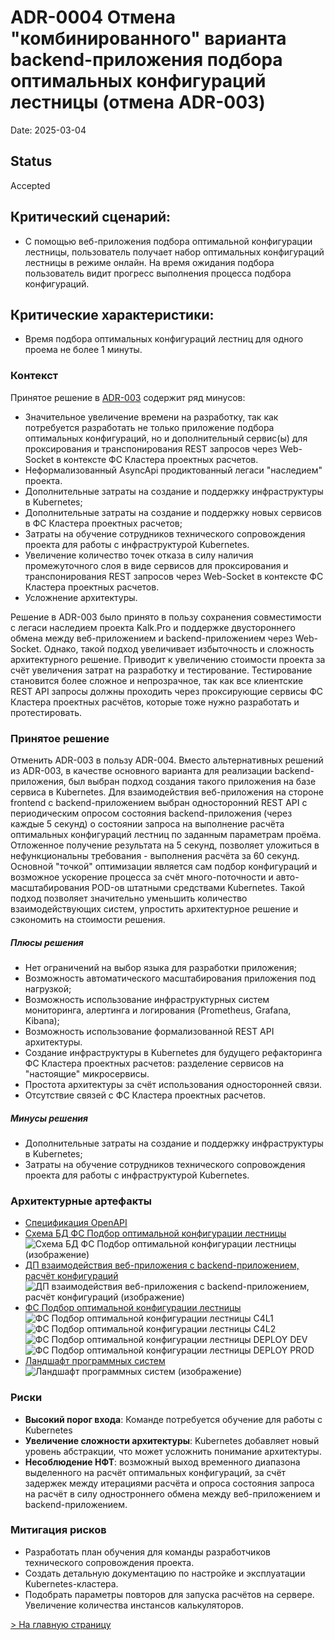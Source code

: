 # ADR-0004 Отмена "комбинированного" варианта backend-приложения подбора оптимальных конфигураций лестницы (отмена ADR-003)

Date: 2025-03-04

## Status
Accepted

## Критический сценарий:
* С помощью веб-приложения подбора оптимальной конфигурации лестницы, пользователь получает набор оптимальных конфигураций лестницы в режиме онлайн. На время ожидания подбора пользователь видит прогресс выполнения процесса подбора конфигураций.

## Критические характеристики:
* Время подбора оптимальных конфигураций лестниц для одного проема не более 1 минуты.

### Контекст
Принятое решение в [ADR-003](/docs/adr/adr-003/README.md#adr-003-технологический-стек-backend-веб-приложения-для-фс) содержит ряд минусов:
* Значительное увеличение времени на разработку, так как потребуется разработать не только приложение подбора оптимальных конфигураций, но и дополнительный сервис(ы) для проксирования и транспонирования REST запросов через Web-Socket в контексте ФС Кластера проектных расчетов.
* Неформализованный AsyncApi продиктованный легаси "наследием" проекта.
* Дополнительные затраты на создание и поддержку инфраструктуры в Kubernetes;
* Дополнительные затраты на создание и поддержку новых сервисов в ФС Кластера проектных расчетов;
* Затраты на обучение сотрудников технического сопровождения проекта для работы с инфраструктурой Kubernetes.
* Увеличение количество точек отказа в силу наличия промежуточного слоя в виде сервисов для проксирования и транспонирования REST запросов через Web-Socket в контексте ФС Кластера проектных расчетов.
* Усложнение архитектуры.

Решение в ADR-003 было принято в пользу сохранения совместимости с легаси наследием проекта Kalk.Pro и поддержке двустороннего обмена между веб-приложением и backend-приложением через Web-Socket. Однако, такой подход увеличивает избыточность и сложность архитектурного решение. Приводит к увеличению стоимости проекта за счёт увеличения затрат на разработку и тестирование. Тестирование становится более сложное и непрозрачное, так как все клиентские REST API запросы должны проходить через проксирующие сервисы ФС Кластера проектных расчётов, которые тоже нужно разработать и протестировать.

### Принятое решение
Отменить ADR-003 в пользу ADR-004. Вместо альтернативных решений из ADR-003, в качестве основного варианта для реализации backend-приложения, был выбран подход создания такого приложения на базе сервиса в Kubernetes. Для взаимодействия веб-приложения на стороне frontend с backend-приложением выбран односторонний REST API с периодическим опросом состояния backend-приложения (через каждые 5 секунд) о состоянии запроса на выполнение расчёта оптимальных конфигураций лестниц по заданным параметрам проёма. Отложенное получение результата на 5 секунд, позволяет уложиться в нефункциональны требования - выполнения расчёта за 60 секунд. Основной "точкой" оптимизации является сам подбор конфигураций и возможное ускорение процесса за счёт много-поточности и авто-масштабирования POD-ов штатными средствами Kubernetes. Такой подход позволяет значительно уменьшить количество взаимодействующих систем, упростить архитектурное решение и сэкономить на стоимости решения.

##### Плюсы решения
* Нет ограничений на выбор языка для разработки приложения;
* Возможность автоматического масштабирования приложения под нагрузкой;
* Возможность использование инфраструктурных систем мониторинга, алертинга и логирования (Prometheus, Grafana, Kibana);
* Возможность использование формализованной REST API архитектуры.
* Создание инфраструктуры в Kubernetes для будущего рефакторинга ФС Кластера проектных расчетов: разделение сервисов на "настоящие" микросервисы.
* Простота архитектуры за счёт использования односторонней связи.
* Отсутствие связей с ФС Кластера проектных расчетов.

##### Минусы решения
* Дополнительные затраты на создание и поддержку инфраструктуры в Kubernetes;
* Затраты на обучение сотрудников технического сопровождения проекта для работы с инфраструктурой Kubernetes.

### Архитектурные артефакты
- [Спецификация OpenAPI](/design/openapi/optistairs-restapi.yaml)
- [Схема БД ФС Подбор оптимальной конфигурации лестницы](/design/diagrams/optistairs-db.puml)
![Схема БД ФС Подбор оптимальной конфигурации лестницы (изображение)](../../../design/diagrams/optistairs-db.svg)
- [ДП взаимодействия веб-приложения с backend-приложением, расчёт конфигураций](/design/diagrams/optistairs-calculation-sd.puml)
![ДП взаимодействия веб-приложения с backend-приложением, расчёт конфигураций (изображение)](../../../design/diagrams/optistairs-calculation-sd.svg)
- [ФС Подбор оптимальной конфигурации лестницы](/design/c4/optistair-calc/workspace.dsl)
![ФС Подбор оптимальной конфигурации лестницы C4L1](/docs/c4/models/optistair-calc/structurizr-1-OPTISTAIR_CALC_C4L1.svg)
![ФС Подбор оптимальной конфигурации лестницы C4L2](/docs/c4/models/optistair-calc/structurizr-1-OPTISTAIR_CALC_C4L2.svg)
![ФС Подбор оптимальной конфигурации лестницы DEPLOY DEV](/docs/c4/models/optistair-calc/structurizr-1-OPTISTAIR_CALC_DEPLOY_DEV.svg)
![ФС Подбор оптимальной конфигурации лестницы DEPLOY PROD](/docs/c4/models/optistair-calc/structurizr-1-OPTISTAIR_CALC_DEPLOY_PROD.svg)
- [Ландшафт программных систем](/design/c4/workspace.dsl)
![Ландшафт программных систем (изображение)](/docs/c4/models/structurizr-1-systemLandscape.svg)

### Риски
* **Высокий порог входа**: Команде потребуется обучение для работы с Kubernetes
* **Увеличение сложности архитектуры**: Kubernetes добавляет новый уровень абстракции, что может усложнить понимание архитектуры.
* **Несоблюдение НФТ**: возможный выход временного диапазона выделенного на расчёт оптимальных конфигураций, за счёт задержек между итерациями расчёта и опроса состояния запроса на расчёт в силу одностроннего обмена между веб-приложением и backend-приложением.

### Митигация рисков
* Разработать план обучения для команды разработчиков технического сопровождения проекта.
* Создать детальную документацию по настройке и эксплуатации Kubernetes-кластера.
* Подобрать параметры повторов для запуска расчётов на сервере. Увеличение количества инстансов калькуляторов.


[> На главную страницу](/README.md)